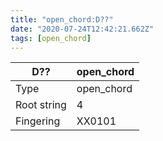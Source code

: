 ```yaml
---
title: "open_chord:D??"
date: "2020-07-24T12:42:21.662Z"
tags: [open_chord]
---
```


|D??|open_chord|
|---|---|
|Type|open_chord|
|Root string|4|
|Fingering|XX0101|

